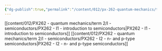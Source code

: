 ```yaml
---
{"dg-publish":true,"permalink":"/content/012/px-262-quantum-mechanics/term-2/i-semiconductors/i-semiconductors/","noteIcon":"1","created":"2025-02-17T11:14:38.441+00:00","updated":"2025-02-17T11:33:08.715+00:00"}
---
```


[[content/012/PX262 - quantum mechanics/term 2/I - semiconductors/PX262 - I1 - introduction to semiconductors\|PX262 - I1 - introduction to semiconductors]]
[[content/012/PX262 - quantum mechanics/term 2/I - semiconductors/PX262 - I2 - n- and p-type semiconductors\|PX262 - I2 - n- and p-type semiconductors]]
